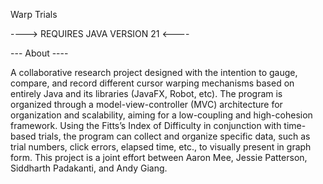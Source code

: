Warp Trials

----> REQUIRES JAVA VERSION 21 <----

--- About ----

A collaborative research project designed with the intention to gauge, compare, and record different cursor warping mechanisms based on entirely Java and its libraries (JavaFX, Robot, etc). The program is organized through a model-view-controller (MVC) architecture for organization and scalability, aiming for a low-coupling and high-cohesion framework. 
Using the Fitts’s Index of Difficulty in conjunction with time-based trials, the program can collect and organize specific data, such as trial numbers, click errors, elapsed time, etc., to visually present in graph form.
This project is a joint effort between Aaron Mee, Jessie Patterson, Siddharth Padakanti, and Andy Giang. 
